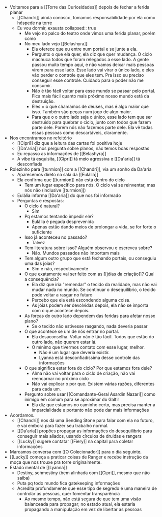 - Voltamos para a [[Torre das Curiosidades]] depois de fechar a ferida planar
	- [[Chandri]] ainda conosco, tomamos responsabilidade por ela como hóspede na torre
	- Eu vou dormir, exausta
	  collapsed:: true
		- Me vejo no palco do teatro onde vimos uma ferida planar, porém como
		- No meu lado vejo [[Belashyra]]
			- Ela oferece que eu entre num portal e se junte a ela.
			- Pergunto o que ela quer, ela diz que quer mudança. O ciclo machuca todos que foram relegados a esse lado. A gente passou muito tempo aqui, e não vamos deixar mais pessoas virem para esse lado. Esse lado vai virar o único lado, e eles vão perder o controle que eles tem. Pra isso eu preciso conseguir esse controle. Cuidado para o poder não me consumir.
			- Não é tão fácil voltar para esse mundo se passar pelo portal. Fica mais fácil quanto mais próximo nosso mundo está da destruição.
			- Eles = o que chamamos de deuses, mas é algo maior que isso. Também são peças num jogo de algo maior.
			- Para que o o outro lado seja o único, esse lado tem que ser destruído para quebrar o ciclo, junto com todos que fazem parte dele. Porém nós não fazemos parte dele. Ela vê todas essas pessoas como descartáveis, claramente.
- Nos encontramos no refeitório
	- [[Cipri]] diz que a leitura das cartas foi positiva hoje
	- [[Da'aria]] nos pergunta sobre planos, não temos boas respostas
	- Eu repasso as informações de [[Belashyra]]
	- A vibe tá esquisita, [[Cipri]] tá meio agressiva e [[Da'aria]] tá desconfiada
- Rolezinho para [[turmion]] com a [[Chandri]], via um sonho da Da'aria
	- Aparecemos direto na sala da [[Eulália]]
	- Ela confirma que [[turmion]] não está dentro do ciclo
		- Tem um lugar específico para nós. O ciclo vai se reinventar, mas nós não (inclusive [[turmion]])
	- Eulália informa [[Da'aria]] do que nos foi informado
	- Perguntas e respostas:
		- O ciclo é natural?
			- Sim
		- Pq estamos tentando impedir ele?
			- Eulália é pegada desprevenida
			- Apenas estão dando meios de prolongar a vida, se for forte o suficiente
		- Isso já aconteceu no passado?
			- Talvez
		- Tem literatura sobre isso? Alguém observou e escreveu sobre?
			- Não. Mundos passados não importam mais
		- Tem algum outro grupo que está fechando portais, ou conseguiu uma das joias?
			- Sim e não, respectivamente
		- O que exatamente vai ser feito com as [[jóias da criação]]? Qual a consequência?
			- Ela diz que iria "remendar" o tecido da realidade, mas não vai mudar nada no mundo. Se continuar o desequilíbrio, o tecido pode voltar a rasgar no futuro
			- Percebo que ela está escondendo alguma coisa.
			- As jóias podem ser devolvidas depois, ela não se importa com o que acontece depois.
		- As forças do outro lado dependem das feridas para afetar nosso plano?
			- Se o tecido não estivesse rasgando, nada deveria passar
		- O que acontece se um de nós entrar no portal.
			- Ela desaconselha. Voltar não é tão fácil. Todos que estão do outro lado, não querem estar lá.
			- O mínimo que tivermos contato com esse lugar, melhor.
				- Não é um lugar que deveria existir.
				- Lyanna está desconfiadíssima desse controle das informações
		- O que significa estar fora do ciclo? Por que estamos fora dele?
			- Alma não vai voltar para o ciclo de criação, não vai reencarnar no próximo ciclo
			- Não vai explicar o por que. Existem várias razões, diferentes para cada um.
		- Pergunto sobre usar [[Comandante-Geral Asardin Nazari]] como inimigo em comum para se aproximar do Galtir
			- Ela diz que estamos no caminho certo, mas precisa manter a imparcialidade e portanto não pode dar mais informações
- Acordamos.
	- [[Chandri]] nos dá uma Sending Stone para falar com ela no futuro, e vai embora para fazer seu trabalho normal.
	- [[Da'aria]] propões propagar as informações do desequilibrio para conseguir mais aliados, usando círculos de druidas e rangers
	- [[Lucky]] sugere contatar [[Fiery]] na capital para coletar informações
- Marcamos conversa com [[O Colecionador]] para o dia seguinte.
- [[Lucky]] começa a praticar coisas de Ranger e recebe instrução da moça que nos trouxe pra torre originalmente.
- Estado mental de [[Lyanna]]
	- Destiny, schmestiny (bem alinhada com [[Cipri]], mesmo que não saiba)
	- Puta pq todo mundo fica gatekeeping informações
	- Acredita profundamente que esse tipo de segredo é uma maneira de controlar as pessoas, quer fomentar transparência
		- Ao mesmo tempo, não está segura de que tem uma visão balanceada para propagar; no estado atual, ela estaria propagando a manipulação em vez de libertar as pessoas